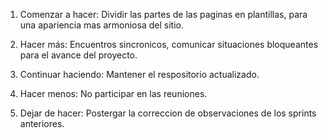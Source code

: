 
1. Comenzar a hacer: Dividir las partes de las paginas en plantillas, para una apariencia mas armoniosa del sitio.

2. Hacer más: Encuentros sincronicos, comunicar situaciones bloqueantes para el avance del proyecto.

3. Continuar haciendo: Mantener el respositorio actualizado.

4. Hacer menos: No participar en las reuniones.

5. Dejar de hacer: Postergar la correccion de observaciones de los sprints anteriores.